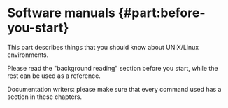 # Software manuals {#part:before-you-start}

This part describes things that you should know about UNIX/Linux environments.

Please read the "background reading" section before you start,
while the rest can be used as a reference.

Documentation writers: please make sure that every command used
has a section in these chapters.
